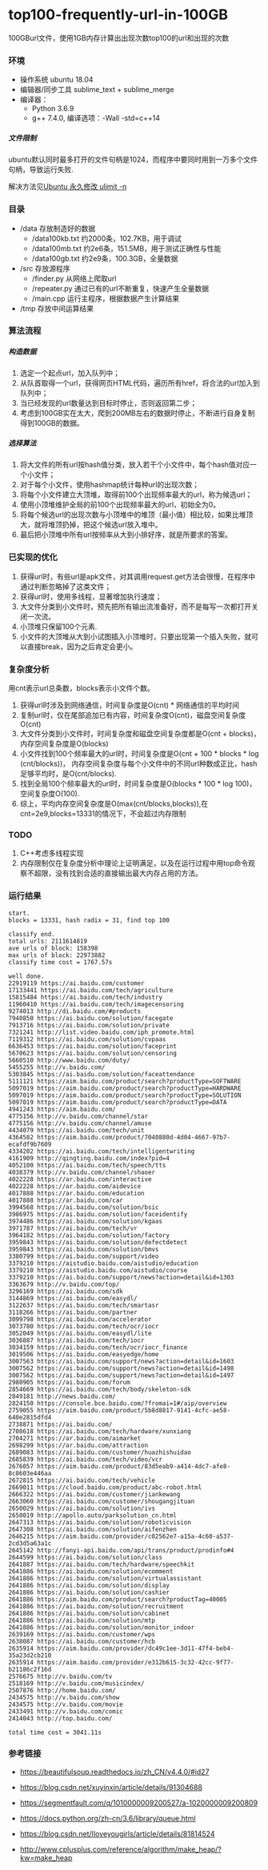 # top100-frequently-url-in-100GB
100GBurl文件，使用1GB内存计算出出现次数top100的url和出现的次数

### 环境
- 操作系统 ubuntu 18.04
- 编辑器/同步工具 sublime_text + sublime_merge
- 编译器：
	- Python 3.6.9
	- g++ 7.4.0, 编译选项：-Wall -std=c++14

##### 文件限制
ubuntu默认同时最多打开的文件句柄是1024，而程序中要同时用到一万多个文件句柄，导致运行失败.

解决方法见[Ubuntu 永久修改 ulimit -n](https://learnku.com/articles/21457)

### 目录
- /data 存放制造好的数据
	- /data100kb.txt 约2000条，102.7KB，用于调试
	- /data100mb.txt 约2e6条，151.5MB，用于测试正确性与性能
	- /data100gb.txt 约2e9条，100.3GB，全量数据
- /src 存放源程序
	- /finder.py 从网络上爬取url
	- /repeater.py 通过已有的url不断重复，快速产生全量数据
	- /main.cpp 运行主程序，根据数据产生计算结果
- /tmp 存放中间运算结果

### 算法流程
##### 构造数据
1. 选定一个起点url，加入队列中；
2. 从队首取得一个url，获得网页HTML代码，遍历所有href，将合法的url加入到队列中；
3. 当已经发现的url数量达到目标时停止，否则返回第二步；
4. 考虑到100GB实在太大，爬到200MB左右的数据时停止，不断进行自身复制得到100GB的数据。

##### 选择算法
1. 将大文件的所有url按hash值分类，放入若干个小文件中，每个hash值对应一个小文件；
2. 对于每个小文件，使用hashmap统计每种url的出现次数；
3. 将每个小文件建立大顶堆，取得前100个出现频率最大的url，称为候选url；
4. 使用小顶堆维护全局的前100个出现频率最大的url，初始全为0。
5. 将每个候选url的出现次数与小顶堆中的堆顶（最小值）相比较，如果比堆顶大，就将堆顶扔掉，把这个候选url放入堆中。
6. 最后把小顶堆中所有url按频率从大到小排好序，就是所要求的答案。

### 已实现的优化
1. 获得url时，有些url是apk文件，对其调用request.get方法会很慢，在程序中通过判断忽略掉了这类文件；
2. 获得url时，使用多线程，显著增加执行速度；
3. 大文件分类到小文件时，预先把所有输出流准备好，而不是每写一次都打开关闭一次流。
4. 小顶堆只保留100个元素.
5. 小文件的大顶堆从大到小试图插入小顶堆时，只要出现第一个插入失败，就可以直接break，因为之后肯定会更小。

### 复杂度分析
用cnt表示url总条数，blocks表示小文件个数。

1. 获得url时涉及到网络通信，时间复杂度是O(cnt) * 网络通信的平均时间
2. 复制url时，仅在尾部追加已有内容，时间复杂度O(cnt)，磁盘空间复杂度O(cnt)
3. 大文件分类到小文件时，时间复杂度和磁盘空间复杂度都是O(cnt + blocks)，内存空间复杂度是O(blocks)
4. 小文件找到100个频率最大的url时，时间复杂度是O(cnt + 100 * blocks * log (cnt/blocks))， 内存空间复杂度与每个小文件中的不同url种数成正比，hash足够平均时，是O(cnt/blocks).
5. 找到全局100个频率最大的url时，时间复杂度是O(blocks * 100 * log 100)，空间复杂度O(100).
6. 综上，平均内存空间复杂度是O(max(cnt/blocks,blocks)),在cnt=2e9,blocks=13331的情况下，不会超过内存限制


### TODO
1. C++考虑多线程实现
2. 内存限制仅在复杂度分析中理论上证明满足，以及在运行过程中用top命令观察不超限，没有找到合适的直接输出最大内存占用的方法。

### 运行结果
```
start.
blocks = 13331, hash radix = 31, find top 100

classify end.
total urls: 2111614819
ave urls of block: 158398
max urls of block: 22973882
classify time cost = 1767.57s

well done.
22919119 https://ai.baidu.com/customer
17133441 https://ai.baidu.com/tech/agriculture
15815484 https://ai.baidu.com/tech/industry
11960410 https://ai.baidu.com/tech/imagecensoring
9274013 http://di.baidu.com/#products
7940850 https://ai.baidu.com/solution/facegate
7913716 https://ai.baidu.com/solution/private
7321241 http://list.video.baidu.com/iph_promote.html
7119312 https://ai.baidu.com/solution/cvpaas
6636453 https://ai.baidu.com/solution/faceprint
5670623 https://ai.baidu.com/solution/censoring
5660510 http://www.baidu.com/duty/
5455255 http://v.baidu.com/
5303845 https://ai.baidu.com/solution/faceattendance
5111121 https://aim.baidu.com/product/search?productType=SOFTWARE
5097019 https://aim.baidu.com/product/search?productType=HARDWARE
5097019 https://aim.baidu.com/product/search?productType=SOLUTION
5097019 https://aim.baidu.com/product/search?productType=DATA
4941243 https://aim.baidu.com/
4775156 http://v.baidu.com/channel/star
4775156 http://v.baidu.com/channel/amuse
4434079 https://ai.baidu.com/tech/unit
4364582 https://aim.baidu.com/product/7040880d-4d04-4667-97b7-ecafdf9b7609
4334202 https://ai.baidu.com/tech/intelligentwriting
4161909 http://qingting.baidu.com/index?pid=4
4052100 https://ai.baidu.com/tech/speech/tts
4038379 http://v.baidu.com/channel/shaoer
4022228 https://ar.baidu.com/interactive
4022228 https://ar.baidu.com/aidevice
4017888 https://ar.baidu.com/education
4017888 https://ar.baidu.com/car
3994568 https://ai.baidu.com/solution/bsic
3986975 https://ai.baidu.com/solution/faceidentify
3974486 https://ai.baidu.com/solution/kgaas
3971787 https://ai.baidu.com/tech/vr
3964182 https://ai.baidu.com/solution/factory
3959843 https://ai.baidu.com/solution/defectdetect
3959843 https://ai.baidu.com/solution/bmvs
3380799 https://ai.baidu.com/support/video
3379210 https://aistudio.baidu.com/aistudio/education
3379210 https://aistudio.baidu.com/aistudio/course
3379210 https://ai.baidu.com/support/news?action=detail&id=1303
3363679 http://v.baidu.com/top/
3296169 https://ai.baidu.com/sdk
3144869 https://ai.baidu.com/easydl/
3122637 https://ai.baidu.com/tech/smartasr
3118266 https://ai.baidu.com/partner
3099798 https://ai.baidu.com/accelerator
3073780 https://ai.baidu.com/tech/ocr/iocr
3052049 https://ai.baidu.com/easydl/lite
3036887 https://ai.baidu.com/tech/iocr
3034159 https://ai.baidu.com/tech/ocr/iocr_finance
3019506 https://ai.baidu.com/easyedge/home
3007563 https://ai.baidu.com/support/news?action=detail&id=1603
3007562 https://ai.baidu.com/support/news?action=detail&id=1498
3007562 https://ai.baidu.com/support/news?action=detail&id=1497
2980905 https://ai.baidu.com/forum
2854669 https://ai.baidu.com/tech/body/skeleton-sdk
2849181 http://news.baidu.com/
2824150 https://console.bce.baidu.com/?fromai=1#/aip/overview
2759055 https://aim.baidu.com/product/5b8d8817-9141-4cfc-ae58-640e2815dfd4
2738871 https://ai.baidu.com/
2708618 https://ai.baidu.com/tech/hardware/xunxiang
2704271 https://ar.baidu.com/aimarket
2698299 https://ar.baidu.com/attraction
2689083 https://ai.baidu.com/customer/huazhishuidao
2685839 https://ai.baidu.com/tech/video/vcr
2676057 https://aim.baidu.com/product/83d5eab9-a414-4dc7-afe8-8c8603e446aa
2672815 https://ai.baidu.com/tech/vehicle
2669011 https://cloud.baidu.com/product/abc-robot.html
2666322 https://ai.baidu.com/customer/jiankewang
2663060 https://ai.baidu.com/customer/shougangjituan
2650029 https://ai.baidu.com/solution/ivs
2650019 http://apollo.auto/parksolution_cn.html
2647313 https://ai.baidu.com/solution/roboticvision
2647308 https://ai.baidu.com/solution/aifenzhen
2646215 https://aim.baidu.com/provider/c02562e7-a15a-4c60-a537-2cd3d5a63a1c
2645142 http://fanyi-api.baidu.com/api/trans/product/prodinfo#4
2644599 https://ai.baidu.com/solution/class
2641887 https://ai.baidu.com/tech/hardware/speechkit
2641886 https://ai.baidu.com/solution/ecomment
2641886 https://ai.baidu.com/solution/virtualassistant
2641886 https://ai.baidu.com/solution/display
2641886 https://ai.baidu.com/solution/cashier
2641886 https://aim.baidu.com/product/search?productTag=40005
2641886 https://ai.baidu.com/solution/recruitment
2641886 https://ai.baidu.com/solution/cabinet
2641886 https://ai.baidu.com/solution/mtp
2641886 https://ai.baidu.com/solution/monitor_indoor
2639169 https://ai.baidu.com/customer/wps
2638087 https://ai.baidu.com/customer/hcb
2635914 https://aim.baidu.com/provider/dc49c1ee-3d11-47f4-beb4-35a23d2cb210
2635914 https://aim.baidu.com/provider/e312b615-3c32-42cc-9f77-b21186c2f16d
2576675 http://v.baidu.com/tv
2518169 http://v.baidu.com/musicindex/
2507876 http://home.baidu.com/
2434575 http://v.baidu.com/show
2434575 http://v.baidu.com/movie
2433491 http://v.baidu.com/comic
2414043 http://top.baidu.com/

total time cost = 3041.11s
```

### 参考链接
- https://beautifulsoup.readthedocs.io/zh_CN/v4.4.0/#id27

- https://blog.csdn.net/xuyinxin/article/details/91304688

- https://segmentfault.com/q/1010000009200527/a-1020000009200809

- https://docs.python.org/zh-cn/3.6/library/queue.html

- https://blog.csdn.net/Iloveyougirls/article/details/81814524

- http://www.cplusplus.com/reference/algorithm/make_heap/?kw=make_heap